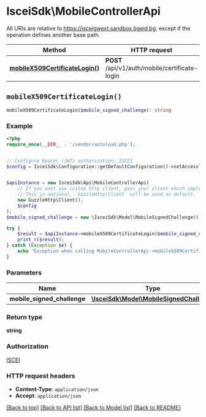 # IsceiSdk\MobileControllerApi

All URIs are relative to https://isceigwext.sandbox.bgeid.bg, except if the operation defines another base path.

| Method | HTTP request | Description |
| ------------- | ------------- | ------------- |
| [**mobileX509CertificateLogin()**](MobileControllerApi.md#mobileX509CertificateLogin) | **POST** /api/v1/auth/mobile/certificate-login |  |


## `mobileX509CertificateLogin()`

```php
mobileX509CertificateLogin($mobile_signed_challenge): string
```



### Example

```php
<?php
require_once(__DIR__ . '/vendor/autoload.php');


// Configure Bearer (JWT) authorization: ISCEI
$config = IsceiSdk\Configuration::getDefaultConfiguration()->setAccessToken('YOUR_ACCESS_TOKEN');


$apiInstance = new IsceiSdk\Api\MobileControllerApi(
    // If you want use custom http client, pass your client which implements `GuzzleHttp\ClientInterface`.
    // This is optional, `GuzzleHttp\Client` will be used as default.
    new GuzzleHttp\Client(),
    $config
);
$mobile_signed_challenge = new \IsceiSdk\Model\MobileSignedChallenge(); // \IsceiSdk\Model\MobileSignedChallenge

try {
    $result = $apiInstance->mobileX509CertificateLogin($mobile_signed_challenge);
    print_r($result);
} catch (Exception $e) {
    echo 'Exception when calling MobileControllerApi->mobileX509CertificateLogin: ', $e->getMessage(), PHP_EOL;
}
```

### Parameters

| Name | Type | Description  | Notes |
| ------------- | ------------- | ------------- | ------------- |
| **mobile_signed_challenge** | [**\IsceiSdk\Model\MobileSignedChallenge**](../Model/MobileSignedChallenge.md)|  | |

### Return type

**string**

### Authorization

[ISCEI](../../README.md#ISCEI)

### HTTP request headers

- **Content-Type**: `application/json`
- **Accept**: `application/json`

[[Back to top]](#) [[Back to API list]](../../README.md#endpoints)
[[Back to Model list]](../../README.md#models)
[[Back to README]](../../README.md)
